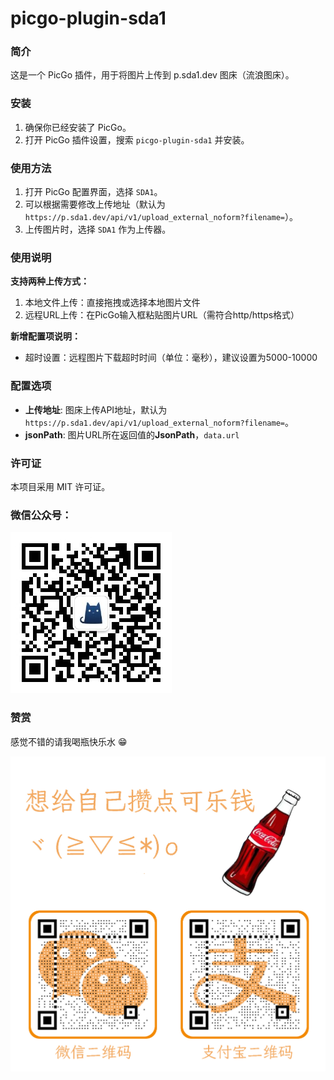 # picgo-plugin-sda1

### 简介

这是一个 PicGo 插件，用于将图片上传到 p.sda1.dev 图床（流浪图床）。

### 安装

1. 确保你已经安装了 PicGo。
2. 打开 PicGo 插件设置，搜索 `picgo-plugin-sda1` 并安装。

### 使用方法

1. 打开 PicGo 配置界面，选择 `SDA1`。
2. 可以根据需要修改上传地址（默认为 `https://p.sda1.dev/api/v1/upload_external_noform?filename=`）。
3. 上传图片时，选择 `SDA1` 作为上传器。

### 使用说明

**支持两种上传方式：**
1. 本地文件上传：直接拖拽或选择本地图片文件
2. 远程URL上传：在PicGo输入框粘贴图片URL（需符合http/https格式）

**新增配置项说明：**
- 超时设置：远程图片下载超时时间（单位：毫秒），建议设置为5000-10000

### 配置选项

- **上传地址**: 图床上传API地址，默认为 `https://p.sda1.dev/api/v1/upload_external_noform?filename=`。
- **jsonPath**: 图片URL所在返回值的**JsonPath**，`data.url`

### 许可证

本项目采用 MIT 许可证。

### 微信公众号：

![gzh](./img/gzh.jpg)

### 赞赏

感觉不错的请我喝瓶快乐水 😁

![skm](./img/skm.jpg)
